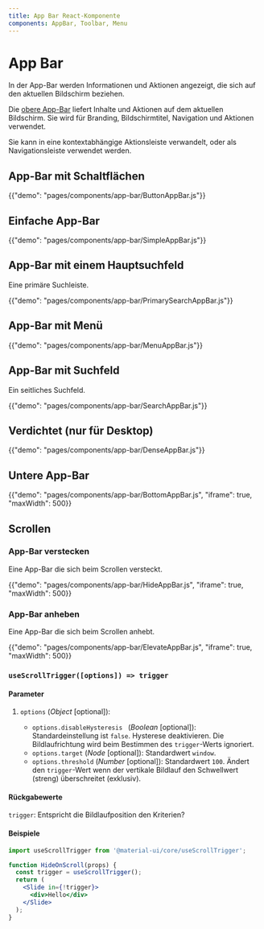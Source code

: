 ```yaml
---
title: App Bar React-Komponente
components: AppBar, Toolbar, Menu
---
```


# App Bar

<p class="description">In der App-Bar werden Informationen und Aktionen angezeigt, die sich auf den aktuellen Bildschirm beziehen.</p>

Die [obere App-Bar](https://material.io/design/components/app-bars-top.html) liefert Inhalte und Aktionen auf dem aktuellen Bildschirm. Sie wird für Branding, Bildschirmtitel, Navigation und Aktionen verwendet.

Sie kann in eine kontextabhängige Aktionsleiste verwandelt, oder als Navigationsleiste verwendet werden.

## App-Bar mit Schaltflächen

{{"demo": "pages/components/app-bar/ButtonAppBar.js"}}

## Einfache App-Bar

{{"demo": "pages/components/app-bar/SimpleAppBar.js"}}

## App-Bar mit einem Hauptsuchfeld

Eine primäre Suchleiste.

{{"demo": "pages/components/app-bar/PrimarySearchAppBar.js"}}

## App-Bar mit Menü

{{"demo": "pages/components/app-bar/MenuAppBar.js"}}

## App-Bar mit Suchfeld

Ein seitliches Suchfeld.

{{"demo": "pages/components/app-bar/SearchAppBar.js"}}

## Verdichtet (nur für Desktop)

{{"demo": "pages/components/app-bar/DenseAppBar.js"}}

## Untere App-Bar

{{"demo": "pages/components/app-bar/BottomAppBar.js", "iframe": true, "maxWidth": 500}}

## Scrollen

### App-Bar verstecken

Eine App-Bar die sich beim Scrollen versteckt.

{{"demo": "pages/components/app-bar/HideAppBar.js", "iframe": true, "maxWidth": 500}}

### App-Bar anheben

Eine App-Bar die sich beim Scrollen anhebt.

{{"demo": "pages/components/app-bar/ElevateAppBar.js", "iframe": true, "maxWidth": 500}}

### `useScrollTrigger([options]) => trigger`

#### Parameter

1. `options` (_Object_ [optional]):

   - `options.disableHysteresis ` (_Boolean_ [optional]): Standardeinstellung ist `false`. Hysterese deaktivieren. Die Bildlaufrichtung wird beim Bestimmen des `trigger`-Werts ignoriert.
   - `options.target` (_Node_ [optional]): Standardwert `window`.
   - `options.threshold` (_Number_ [optional]): Standardwert `100`. Ändert den `trigger`-Wert wenn der vertikale Bildlauf den Schwellwert (streng) überschreitet (exklusiv).

#### Rückgabewerte

`trigger`: Entspricht die Bildlaufposition den Kriterien?

#### Beispiele

```jsx
import useScrollTrigger from '@material-ui/core/useScrollTrigger';

function HideOnScroll(props) {
  const trigger = useScrollTrigger();
  return (
    <Slide in={!trigger}>
      <div>Hello</div>
    </Slide>
  );
}
```
